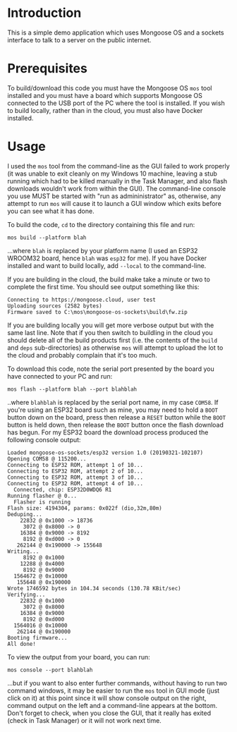# Introduction
This is a simple demo application which uses Mongoose OS and a sockets interface to talk to a server on the public internet.

# Prerequisites
To build/download this code you must have the Mongoose OS `mos` tool installed and you must have a board which supports Mongoose OS connected to the USB port of the PC where the tool is installed.  If you wish to build locally, rather than in the cloud, you must also have Docker installed.

# Usage
I used the `mos` tool from the command-line as the GUI failed to work properly (it was unable to exit cleanly on my Windows 10 machine, leaving a stub running which had to be killed manually in the Task Manager, and also flash downloads wouldn't work from  within the GUI).  The command-line console you use MUST be started with "run as admininistrator" as, otherwise, any attempt to run `mos` will cause it to launch a GUI window which exits before you can see what it has done.

To build the code, `cd` to the directory containing this file and run:

```
mos build --platform blah
```

...where `blah` is replaced by your platform name (I used an ESP32 WROOM32 board, hence `blah` was `esp32` for me).  If you have Docker installed and want to build locally, add `--local` to the command-line.

If you are building in the cloud, the build make take a minute or two to complete the first time.  You should see output something like this:

```
Connecting to https://mongoose.cloud, user test
Uploading sources (2582 bytes)
Firmware saved to C:\mos\mongoose-os-sockets\build\fw.zip
```

If you are building locally you will get more verbose output but with the same last line.  Note that if you then switch to buildling in the cloud you should delete all of the build products first (i.e. the contents of the `build` and `deps` sub-directories) as otherwise `mos` will attempt to upload the lot to the cloud and probably complain that it's too much.

To download this code, note the serial port presented by the board you have connected to your PC and run:

```
mos flash --platform blah --port blahblah
```

..where `blahblah` is replaced by the serial port name, in my case `COM58`.  If you're using an ESP32 board such as mine, you may need to hold a `BOOT` button down on the board, press then release a `RESET` button while the `BOOT` button is held down, then release the `BOOT` button once the flash download has begun.  For my ESP32 board the download process produced the following console output:

```
Loaded mongoose-os-sockets/esp32 version 1.0 (20190321-102107)
Opening COM58 @ 115200...
Connecting to ESP32 ROM, attempt 1 of 10...
Connecting to ESP32 ROM, attempt 2 of 10...
Connecting to ESP32 ROM, attempt 3 of 10...
Connecting to ESP32 ROM, attempt 4 of 10...
  Connected, chip: ESP32D0WDQ6 R1
Running flasher @ 0...
  Flasher is running
Flash size: 4194304, params: 0x022f (dio,32m,80m)
Deduping...
    22832 @ 0x1000 -> 18736
     3072 @ 0x8000 -> 0
    16384 @ 0x9000 -> 8192
     8192 @ 0xd000 -> 0
   262144 @ 0x190000 -> 155648
Writing...
     8192 @ 0x1000
    12288 @ 0x4000
     8192 @ 0x9000
  1564672 @ 0x10000
   155648 @ 0x190000
Wrote 1746592 bytes in 104.34 seconds (130.78 KBit/sec)
Verifying...
    22832 @ 0x1000
     3072 @ 0x8000
    16384 @ 0x9000
     8192 @ 0xd000
  1564016 @ 0x10000
   262144 @ 0x190000
Booting firmware...
All done!
```

To view the output from your board, you can run:

```
mos console --port blahblah
```

...but if you want to also enter further commands, without having to run two command windows, it may be easier to run the `mos` tool in GUI mode (just click on it) at this point since it will show console output on the right, command output on the left and a command-line appears at the bottom.  Don't forget to check, when you close the GUI, that it really has exited (check in Task Manager) or it will not work next time.
